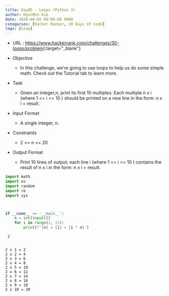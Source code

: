 ```yaml
---
title: Day05 - Loops (Python 3)
author: HyunMin Kim
date: 2020-06-05 00:00:00 0000
categories: [Hacker Ranker, 30 Days of Code]
tags: [Loop]
---
```


- URL : <https://www.hackerrank.com/challenges/30-loops/problem>{:target="_blank"}

- Objective
    - In this challenge, we're going to use loops to help us do some simple math. Check out the Tutorial tab to learn more.

- Task
    - Given an integer,n, print its first 10  multiples. Each multiple n x i (where 1 <= i <= 10 ) should be printed on a new line in the form: n x i = result.

- Input Format

    - A single integer, n.

- Constraints
    - 2 <= n <= 20
- Output Format

    - Print 10 lines of output; each line i (where  1 <= i <= 10 ) contains the result of n x i in the form: n x i = result.


```python
import math
import os
import random
import re
import sys



if __name__ == '__main__':
    n = int(input())
    for i in range(1, 11):
        print(f'{n} x {i} = {i * n}')
```

     2


    2 x 1 = 2
    2 x 2 = 4
    2 x 3 = 6
    2 x 4 = 8
    2 x 5 = 10
    2 x 6 = 12
    2 x 7 = 14
    2 x 8 = 16
    2 x 9 = 18
    2 x 10 = 20